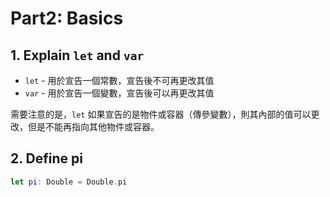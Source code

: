 # Part2: Basics

## 1. Explain `let` and `var`

- `let` - 用於宣告一個常數，宣告後不可再更改其值
- `var` - 用於宣告一個變數，宣告後可以再更改其值

需要注意的是，`let` 如果宣告的是物件或容器（傳參變數），則其內部的值可以更改，但是不能再指向其他物件或容器。

## 2. Define pi

```swift
let pi: Double = Double.pi
```
